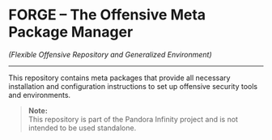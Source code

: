 # FORGE – The Offensive Meta Package Manager  
*(Flexible Offensive Repository and Generalized Environment)*

---
This repository contains meta packages that provide all necessary installation and configuration instructions to set up offensive security tools and environments.

  

> **Note:**  
> This repository is part of the Pandora Infinity project and is not intended to be used standalone.
